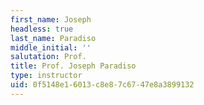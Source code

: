 ```yaml
---
first_name: Joseph
headless: true
last_name: Paradiso
middle_initial: ''
salutation: Prof.
title: Prof. Joseph Paradiso
type: instructor
uid: 0f5148e1-6013-c8e8-7c67-47e8a3899132
---
```

